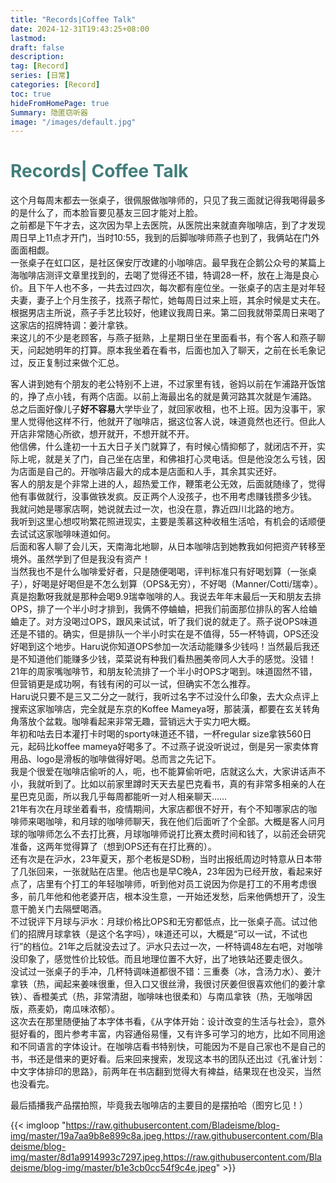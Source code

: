 ```yaml
---
title: "Records|Coffee Talk"
date: 2024-12-31T19:43:25+08:00
lastmod:
draft: false
description: 
tag: [Record]
series: [日常]
categories: [Record]
toc: true
hideFromHomePage: true
Summary: 隐匿窃听器
image: "/images/default.jpg"
---
```


# <font color=#417D7A>Records| Coffee Talk</font>

这个月每周末都去一张桌子，很佩服做咖啡师的，只见了我三面就记得我喝得最多的是什么了，而本脸盲要见基友三回才能对上脸。  
之前都是下午才去，这次因为早上去医院，从医院出来就直奔咖啡店，到了才发现周日早上11点才开门，当时10:55，我到的后脚咖啡师燕子也到了，我俩站在门外面面相觑。  
一张桌子在虹口区，是社区保安厅改建的小咖啡店。最早我在企鹅公众号的某篇上海咖啡店测评文章里找到的，去喝了觉得还不错，特调28一杯，放在上海是良心价。且下午人也不多，一共去过四次，每次都有座位坐。一张桌子的店主是对年轻夫妻，妻子上个月生孩子，找燕子帮忙，她每周日过来上班，其余时候是丈夫在。根据男店主所说，燕子手艺比较好，他建议我周日来。第二回我就带菜周日来喝了这家店的招牌特调：姜汁拿铁。  
来这儿的不少是老顾客，与燕子挺熟，上星期日坐在里面看书，有个客人和燕子聊天，问起她明年的打算。原本我坐着在看书，后面也加入了聊天，之前在长毛象记过，反正复制过来做个汇总。  

客人讲到她有个朋友的老公特别不上进，不过家里有钱，爸妈以前在乍浦路开饭馆的，挣了点小钱，有两个店面。以前上海最出名的就是黄河路其次就是乍浦路。  
总之后面好像儿子**好不容易**大学毕业了，就回家收租，也不上班。因为没事干，家里人觉得他这样不行，他就开了咖啡店，据这位客人说，味道竟然也还行。但此人开店非常随心所欲，想开就开，不想开就不开。    
他信佛，什么逢初一十五大日子关门就算了，有时候心情抑郁了，就闭店不开，实际上呢，就是关了门，自己坐在店里，和佛祖打心灵电话。但是他没怎么亏钱，因为店面是自己的。开咖啡店最大的成本是店面和人手，其余其实还好。  
客人的朋友是个非常上进的人，超热爱工作，鞭策老公无效，后面就随缘了，觉得他有事做就行，没事做铁发疯。反正两个人没孩子，也不用考虑赚钱攒多少钱。  
我就问她是哪家店啊，她说就去过一次，也没在意，靠近四川北路的地方。  
我听到这里心想哎哟繁花照进现实，主要是羡慕这种收租生活哈，有机会的话顺便去试试这家咖啡味道如何。  
后面和客人聊了会儿天，天南海北地聊，从日本咖啡店到她教我如何把资产转移至境外。虽然学到了但是我没有资产！  
当然我也不是什么咖啡爱好者，只是随便喝喝，评判标准只有好喝划算（一张桌子），好喝是好喝但是不怎么划算（OPS&无穷），不好喝（Manner/Cotti/瑞幸）。真是抱歉呀我就是那种会喝9.9瑞幸咖啡的人。我说去年年末最后一天和朋友去排OPS，排了一个半小时才排到，我俩不停蛐蛐，把我们前面那位排队的客人给蛐蛐走了。对方没喝过OPS，跟风来试试，听了我们说的就走了。燕子说OPS味道还是不错的。确实，但是排队一个半小时实在是不值得，55一杯特调，OPS还没好喝到这个地步。Haru说你知道OPS参加一次活动能赚多少钱吗！当然最后我还是不知道他们能赚多少钱，菜菜说有种我们看热圈美帝同人大手的感觉。没错！21年的周家嘴咖啡节，和朋友轮流排了一个半小时OPS才喝到。味道固然不错，但营销更是成功啊，有钱有闲的可以一试，但确实不怎么推荐。  
Haru说只要不是三又二分之一就行，我听过名字不过没什么印象，去大众点评上搜索这家咖啡店，完全就是东京的Koffee Mameya呀，那装潢，都要在玄关转角角落放个盆栽。咖啡看起来非常无趣，营销远大于实力吧大概。  
年初和咕去日本灌打卡时喝的sporty味道还不错，一杯regular size拿铁560日元，起码比koffee mameya好喝多了。不过燕子说没听说过，倒是另一家卖体育用品、logo是滑板的咖啡做得好喝。总而言之先记下。  
我是个很爱在咖啡店偷听的人，呃，也不能算偷听吧，店就这么大，大家讲话声不小，我就听到了。比如以前家里蹲时天天去星巴克看书，真的有非常多相亲的人在星巴克见面，所以我几乎每周都能听一对人相亲聊天……  
21年有次在月球坐着看书，疫情期间，大家店都很不好开，有个不知哪家店的咖啡师来喝咖啡，和月球的咖啡师聊天，我在他们后面听了个全部。大概是客人问月球的咖啡师怎么不去打比赛，月球咖啡师说打比赛太费时间和钱了，以前还会研究准备，这两年觉得算了（想到OPS还有在打比赛的）。  
还有次是在沪水，23年夏天，那个老板是SD粉，当时出报纸周边时特意从日本带了几张回来，一张就贴在店里。他店也是早C晚A，23年因为已经开放，看起来好点了，店里有个打工的年轻咖啡师，听到他对员工说因为你是打工的不用考虑很多，前几年他和他老婆开店，根本没生意，一开始还发愁，后来他俩想开了，没生意干脆关门去隔壁喝酒。  
不过锐评下月球与沪水：月球价格比OPS和无穷都低点，比一张桌子高。试过他们的招牌月球拿铁（是这个名字吗），味道还可以，大概是“可以一试，不试也行”的档位。21年之后就没去过了。沪水只去过一次，一杯特调48左右吧，对咖啡没印象了，感觉性价比较低。而且地理位置不大好，出了地铁站还要走很久。  
没试过一张桌子的手冲，几杯特调味道都很不错：三重奏（冰，含汤力水）、姜汁拿铁（热，闻起来姜味很重，但入口又很丝滑，我很讨厌姜但很喜欢他们的姜汁拿铁）、香橙美式（热，非常清甜，咖啡味也很柔和）与南瓜拿铁（热，无咖啡因版，燕麦奶，南瓜味浓郁）。  
这次去在那里随便抽了本字体书看，《从字体开始：设计改变的生活与社会》，意外挺好看的，图片参考丰富，内容通俗易懂，又有许多可学习的地方，比如不同用途和不同语言的字体设计。在咖啡店看书特别快，可能因为不是自己家也不是自己的书，书还是借来的更好看。后来回来搜索，发现这本书的团队还出过《孔雀计划：中文字体排印的思路》，前两年在书店翻到觉得大有裨益，结果现在也没买，当然也没看完。  

最后插播我产品摆拍照，毕竟我去咖啡店的主要目的是摆拍哈（图穷匕见！）  

{{< imgloop "https://raw.githubusercontent.com/Bladeisme/blog-img/master/19a7aa9b8e899c8a.jpeg,https://raw.githubusercontent.com/Bladeisme/blog-img/master/8d1a9914993c7297.jpeg,https://raw.githubusercontent.com/Bladeisme/blog-img/master/b1e3cb0cc54f9c4e.jpeg" >}}  